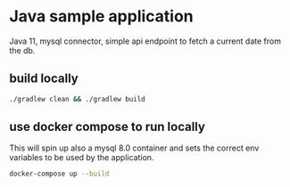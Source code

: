 # Java sample application
Java 11, mysql connector, simple api endpoint to fetch a current date from the db.

## build locally

```bash
./gradlew clean && ./gradlew build
```


## use docker compose to run locally
This will spin up also a mysql 8.0 container and sets the correct env variables to be used by the application.

```bash
docker-compose up --build
```

